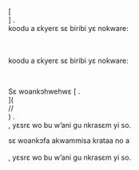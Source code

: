 [<br host>] .<br action>koodu a ɛkyerɛ sɛ biribi yɛ nokware:<br code>

<br url><br action>koodu a ɛkyerɛ sɛ biribi yɛ nokware:

<br code>

Sɛ woankɔhwehwɛ [ .<br host>](<br protocol>//<br host>) .<br action>, yɛsrɛ wo bu w’ani gu nkrasɛm yi so.

sɛ woankɔfa akwammisa krataa no a<br url><br action>, yɛsrɛ wo bu w’ani gu nkrasɛm yi so.
